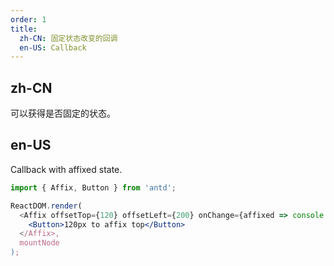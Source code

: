 ```yaml
---
order: 1
title:
  zh-CN: 固定状态改变的回调
  en-US: Callback
---
```


## zh-CN

可以获得是否固定的状态。

## en-US

Callback with affixed state.

````jsx
import { Affix, Button } from 'antd';

ReactDOM.render(
  <Affix offsetTop={120} offsetLeft={200} onChange={affixed => console.log(affixed)}>
    <Button>120px to affix top</Button>
  </Affix>,
  mountNode
);
````
